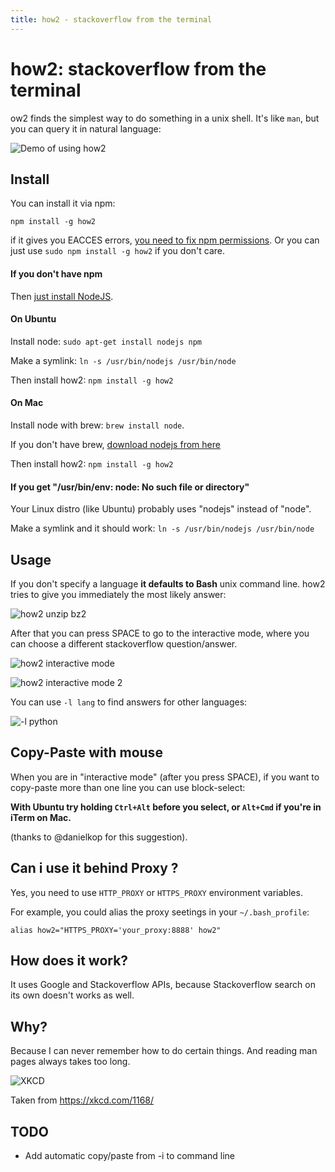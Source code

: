 ```yaml
---
title: how2 - stackoverflow from the terminal
---
```

# how2: stackoverflow from the terminal

ow2 finds the simplest way to do something in a unix shell.
It's like `man`, but you can query it in natural language:

![Demo of using how2](https://raw.githubusercontent.com/santinic/how2/master/img/demo.gif)

## Install
You can install it via npm:

`npm install -g how2`

if it gives you EACCES errors, [you need to fix npm permissions](https://docs.npmjs.com/getting-started/fixing-npm-permissions). Or you can just use `sudo npm install -g how2` if you don't care.

#### If you don't have npm
Then [just install NodeJS](https://nodejs.org).

#### On Ubuntu
Install node: `sudo apt-get install nodejs npm`

Make a symlink: `ln -s /usr/bin/nodejs /usr/bin/node`

Then install how2: `npm install -g how2`

#### On Mac
Install node with brew: `brew install node`.

If you don't have brew, [download nodejs from here](https://nodejs.org)

Then install how2: `npm install -g how2`

#### If you get "/usr/bin/env: node: No such file or directory"
Your Linux distro (like Ubuntu) probably uses "nodejs" instead of "node".

Make a symlink and it should work:
```ln -s /usr/bin/nodejs /usr/bin/node```

## Usage
If you don't specify a language **it defaults to Bash** unix command line.
how2 tries to give you immediately the most likely answer:

![how2 unzip bz2](https://raw.githubusercontent.com/santinic/how2/master/img/bz2.png)

After that you can press SPACE to go to the interactive mode, where you can choose a different stackoverflow question/answer.

![how2 interactive mode](https://raw.githubusercontent.com/santinic/how2/master/img/interactive.png)

![how2 interactive mode 2](https://raw.githubusercontent.com/santinic/how2/master/img/interactive2.png)


You can use `-l lang` to find answers for other languages:

![-l python](https://raw.githubusercontent.com/santinic/how2/master/img/python.png)

## Copy-Paste with mouse
When you are in "interactive mode" (after you press SPACE), if you want to copy-paste more than one line you can use block-select:

**With Ubuntu try holding `Ctrl+Alt` before you select, or `Alt+Cmd` if you're in iTerm on Mac.**

(thanks to @danielkop for this suggestion).

## Can i use it behind Proxy ?
Yes, you need to use `HTTP_PROXY` or `HTTPS_PROXY` environment variables.

For example, you could alias the proxy seetings in your `~/.bash_profile`:

`alias how2="HTTPS_PROXY='your_proxy:8888' how2"`

## How does it work?
It uses Google and Stackoverflow APIs, because Stackoverflow search on its own doesn't
works as well.


## Why?
Because I can never remember how to do certain things. And reading man pages always takes too long.

![XKCD](http://imgs.xkcd.com/comics/tar.png)

Taken from https://xkcd.com/1168/


## TODO
* Add automatic copy/paste from -i to command line
